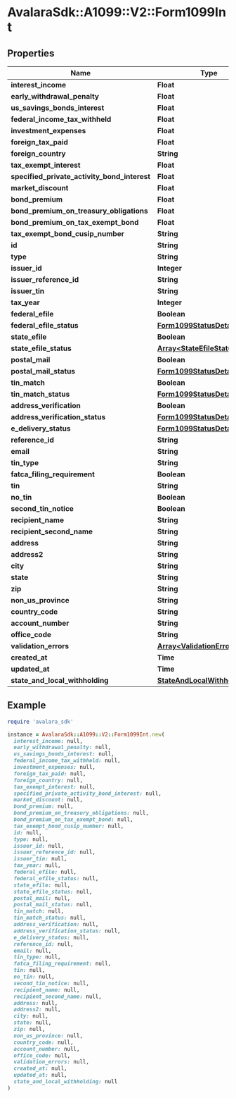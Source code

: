 # AvalaraSdk::A1099::V2::Form1099Int

## Properties

| Name | Type | Description | Notes |
| ---- | ---- | ----------- | ----- |
| **interest_income** | **Float** |  | [optional] |
| **early_withdrawal_penalty** | **Float** |  | [optional] |
| **us_savings_bonds_interest** | **Float** |  | [optional] |
| **federal_income_tax_withheld** | **Float** |  | [optional] |
| **investment_expenses** | **Float** |  | [optional] |
| **foreign_tax_paid** | **Float** |  | [optional] |
| **foreign_country** | **String** |  | [optional] |
| **tax_exempt_interest** | **Float** |  | [optional] |
| **specified_private_activity_bond_interest** | **Float** |  | [optional] |
| **market_discount** | **Float** |  | [optional] |
| **bond_premium** | **Float** |  | [optional] |
| **bond_premium_on_treasury_obligations** | **Float** |  | [optional] |
| **bond_premium_on_tax_exempt_bond** | **Float** |  | [optional] |
| **tax_exempt_bond_cusip_number** | **String** |  | [optional] |
| **id** | **String** |  | [optional] |
| **type** | **String** |  | [optional] |
| **issuer_id** | **Integer** |  | [optional] |
| **issuer_reference_id** | **String** |  | [optional] |
| **issuer_tin** | **String** |  | [optional] |
| **tax_year** | **Integer** |  | [optional] |
| **federal_efile** | **Boolean** |  | [optional] |
| **federal_efile_status** | [**Form1099StatusDetail**](Form1099StatusDetail.md) |  | [optional] |
| **state_efile** | **Boolean** |  | [optional] |
| **state_efile_status** | [**Array&lt;StateEfileStatusDetail&gt;**](StateEfileStatusDetail.md) |  | [optional] |
| **postal_mail** | **Boolean** |  | [optional] |
| **postal_mail_status** | [**Form1099StatusDetail**](Form1099StatusDetail.md) |  | [optional] |
| **tin_match** | **Boolean** |  | [optional] |
| **tin_match_status** | [**Form1099StatusDetail**](Form1099StatusDetail.md) |  | [optional] |
| **address_verification** | **Boolean** |  | [optional] |
| **address_verification_status** | [**Form1099StatusDetail**](Form1099StatusDetail.md) |  | [optional] |
| **e_delivery_status** | [**Form1099StatusDetail**](Form1099StatusDetail.md) |  | [optional] |
| **reference_id** | **String** |  | [optional] |
| **email** | **String** |  | [optional] |
| **tin_type** | **String** |  | [optional] |
| **fatca_filing_requirement** | **Boolean** |  | [optional] |
| **tin** | **String** |  | [optional] |
| **no_tin** | **Boolean** |  | [optional] |
| **second_tin_notice** | **Boolean** |  | [optional] |
| **recipient_name** | **String** |  | [optional] |
| **recipient_second_name** | **String** |  | [optional] |
| **address** | **String** |  | [optional] |
| **address2** | **String** |  | [optional] |
| **city** | **String** |  | [optional] |
| **state** | **String** |  | [optional] |
| **zip** | **String** |  | [optional] |
| **non_us_province** | **String** |  | [optional] |
| **country_code** | **String** |  | [optional] |
| **account_number** | **String** |  | [optional] |
| **office_code** | **String** |  | [optional] |
| **validation_errors** | [**Array&lt;ValidationError&gt;**](ValidationError.md) |  | [optional] |
| **created_at** | **Time** |  | [optional] |
| **updated_at** | **Time** |  | [optional] |
| **state_and_local_withholding** | [**StateAndLocalWithholding**](StateAndLocalWithholding.md) |  | [optional] |

## Example

```ruby
require 'avalara_sdk'

instance = AvalaraSdk::A1099::V2::Form1099Int.new(
  interest_income: null,
  early_withdrawal_penalty: null,
  us_savings_bonds_interest: null,
  federal_income_tax_withheld: null,
  investment_expenses: null,
  foreign_tax_paid: null,
  foreign_country: null,
  tax_exempt_interest: null,
  specified_private_activity_bond_interest: null,
  market_discount: null,
  bond_premium: null,
  bond_premium_on_treasury_obligations: null,
  bond_premium_on_tax_exempt_bond: null,
  tax_exempt_bond_cusip_number: null,
  id: null,
  type: null,
  issuer_id: null,
  issuer_reference_id: null,
  issuer_tin: null,
  tax_year: null,
  federal_efile: null,
  federal_efile_status: null,
  state_efile: null,
  state_efile_status: null,
  postal_mail: null,
  postal_mail_status: null,
  tin_match: null,
  tin_match_status: null,
  address_verification: null,
  address_verification_status: null,
  e_delivery_status: null,
  reference_id: null,
  email: null,
  tin_type: null,
  fatca_filing_requirement: null,
  tin: null,
  no_tin: null,
  second_tin_notice: null,
  recipient_name: null,
  recipient_second_name: null,
  address: null,
  address2: null,
  city: null,
  state: null,
  zip: null,
  non_us_province: null,
  country_code: null,
  account_number: null,
  office_code: null,
  validation_errors: null,
  created_at: null,
  updated_at: null,
  state_and_local_withholding: null
)
```

